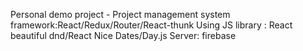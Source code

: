 Personal demo project  - Project management system 
framework:React/Redux/Router/React-thunk
Using JS library : React beautiful dnd/React Nice Dates/Day.js
Server: firebase 
